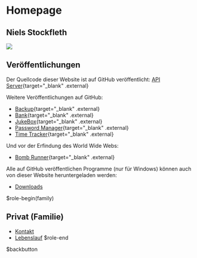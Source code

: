 # Homepage

## Niels Stockfleth

![](/images/markdown/niels-320.jpg)

## Veröffentlichungen

Der Quellcode dieser Website ist auf GitHub veröffentlicht: [API Server](https://github.com/nylssoft/MynaAPIServer){target="_blank" .external}

Weitere Veröffentlichungen auf GitHub:

- [Backup](https://github.com/nylssoft/MynaBackup){target="_blank" .external}
- [Bank](https://github.com/nylssoft/MynaBank){target="_blank" .external}
- [JukeBox](https://github.com/nylssoft/MynaJukeBox){target="_blank" .external}
- [Password Manager](https://github.com/nylssoft/MynaPasswordManager){target="_blank" .external}
- [Time Tracker](https://github.com/nylssoft/MynaTimeTracker){target="_blank" .external}

Und vor der Erfindung des World Wide Webs:
- [Bomb Runner](https://archive.org/details/Happy.Computer.N51.1988.01-Cartman/page/36/mode/2up){target="_blank" .external}

Alle auf GitHub veröffentlichen Programme (nur für Windows) können auch von dieser Website
heruntergeladen werden:
- [Downloads](/markdown?page=downloads)

$role-begin(family)
## Privat (Familie)

- [Kontakt](/markdown?page=contact)
- [Lebenslauf](/markdown?page=resume)
$role-end

$backbutton